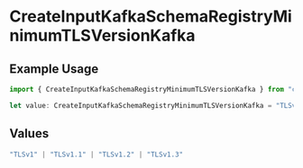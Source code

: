 # CreateInputKafkaSchemaRegistryMinimumTLSVersionKafka

## Example Usage

```typescript
import { CreateInputKafkaSchemaRegistryMinimumTLSVersionKafka } from "cribl-control-plane/models/operations";

let value: CreateInputKafkaSchemaRegistryMinimumTLSVersionKafka = "TLSv1.3";
```

## Values

```typescript
"TLSv1" | "TLSv1.1" | "TLSv1.2" | "TLSv1.3"
```